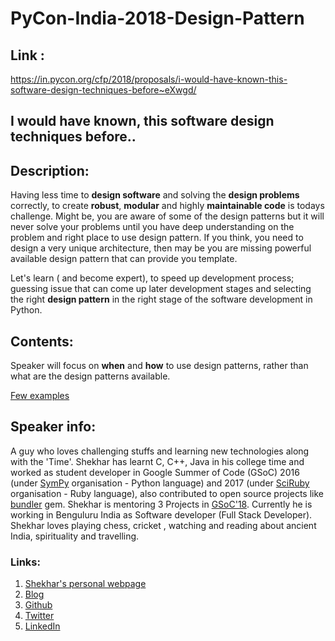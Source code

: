 # PyCon-India-2018-Design-Pattern

## Link : 

https://in.pycon.org/cfp/2018/proposals/i-would-have-known-this-software-design-techniques-before~eXwgd/

## I would have known, this software design techniques before..

## Description:

Having less time to **design software** and solving the **design problems** correctly,  to create **robust**, **modular** and highly **maintainable code** is todays challenge.
Might be, you are aware of some of the design patterns but it will never solve your problems until you have deep understanding on the problem and right place to use design pattern. If you think, you need to design a very unique architecture, then may be you are missing powerful available design pattern that can provide you template.

Let's learn ( and become expert), to speed up development process; guessing issue that can come up later development stages and selecting the right **design pattern** in the right stage of the software development in Python.

## Contents:

Speaker will focus on **when** and **how** to use design patterns, rather than what are the design patterns available.

[Few examples](https://github.com/Shekharrajak/PyCon-India-2018-Design-Pattern/blob/master/contents.md)


## Speaker info: 

A guy who loves challenging stuffs and learning new technologies along with the 'Time'. Shekhar has learnt C, C++, Java in his college time and worked as student developer in Google Summer of Code (GSoC) 2016 (under [SymPy][1] organisation - Python language) and 2017 (under [SciRuby][2] organisation - Ruby language), also contributed to open source projects like [bundler][3] gem. Shekhar is mentoring 3 Projects in [GSoC'18][4]. Currently he is working in Benguluru India as Software developer (Full Stack Developer). Shekhar loves playing chess, cricket , watching and reading about ancient India, spirituality and travelling.


  [1]: http://www.sympy.org/en/index.html
  [2]: http://sciruby.com/
  [3]: https://bundler.io/
  [4]: https://summerofcode.withgoogle.com/
  
 ### Links:
 
 1. [Shekhar's personal webpage][1]
 2. [Blog][2]
 3. [Github][3]
 4. [Twitter][4]
 5. [LinkedIn][5]


  [1]: http://s-hacker.info/
  [2]: http://shekharrajak.github.io/
  [3]: https://github.com/Shekharrajak
  [4]: https://twitter.com/Shekharrajak
  [5]: https://in.linkedin.com/in/shekharrajak
